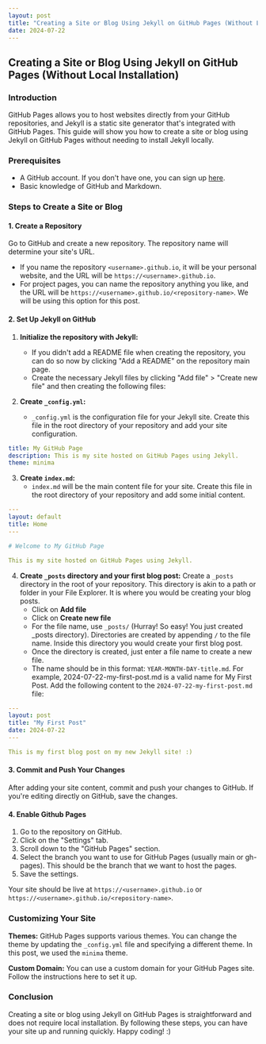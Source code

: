 ```yaml
---
layout: post
title: "Creating a Site or Blog Using Jekyll on GitHub Pages (Without Local Installation)"
date: 2024-07-22
---
```


## Creating a Site or Blog Using Jekyll on GitHub Pages (Without Local Installation)

### Introduction

GitHub Pages allows you to host websites directly from your GitHub repositories, and Jekyll is a static site generator that's integrated with GitHub Pages. This guide will show you how to create a site or blog using Jekyll on GitHub Pages without needing to install Jekyll locally.

### Prerequisites

- A GitHub account. If you don't have one, you can sign up [here](https://github.com/join).
- Basic knowledge of GitHub and Markdown.

### Steps to Create a Site or Blog

#### 1. Create a Repository

Go to GitHub and create a new repository. The repository name will determine your site's URL.
  - If you name the repository `<username>.github.io`, it will be your personal website, and the URL will be `https://<username>.github.io`.
  - For project pages, you can name the repository anything you like, and the URL will be `https://<username>.github.io/<repository-name>`. We will be using this option for this post.

#### 2. Set Up Jekyll on GitHub

1. **Initialize the repository with Jekyll:**
   - If you didn't add a README file when creating the repository, you can do so now by clicking "Add a README" on the repository main page.
   - Create the necessary Jekyll files by clicking "Add file" > "Create new file" and then creating the following files:

2. **Create `_config.yml`:**
   - `_config.yml` is the configuration file for your Jekyll site. Create this file in the root directory of your repository and add your site configuration.

  ```yml
  title: My GitHub Page
  description: This is my site hosted on GitHub Pages using Jekyll.
  theme: minima
  ```
3. **Create `index.md`:**
   - `index.md` will be the main content file for your site. Create this file in the root directory of your repository and add some initial content.

```yml
---
layout: default
title: Home
---

# Welcome to My GitHub Page

This is my site hosted on GitHub Pages using Jekyll.
```

4. **Create `_posts` directory and your first blog post:**
   Create a `_posts` directory in the root of your repository. This directory is akin to a path or folder in your File Explorer. It is where you would be creating your blog posts.
   - Click on **Add file**
   - Click on **Create new file**
   - For the file name, use `_posts/` (Hurray! So easy! You just created _posts directory). Directories are created by appending `/` to the file name.
   Inside this directory you would create your first blog post.
   - Once the directory is created, just enter a file name to create a new file.
   - The name should be in this format: `YEAR-MONTH-DAY-title.md`. For example, 2024-07-22-my-first-post.md is a valid name for My First Post.
   Add the following content to the `2024-07-22-my-first-post.md` file:
```yml
---
layout: post
title: "My First Post"
date: 2024-07-22
---

This is my first blog post on my new Jekyll site! :)
```

#### 3. Commit and Push Your Changes

After adding your site content, commit and push your changes to GitHub. If you're editing directly on GitHub, save the changes.

#### 4. Enable Github Pages

1. Go to the repository on GitHub.
2. Click on the "Settings" tab.
3. Scroll down to the "GitHub Pages" section.
4. Select the branch you want to use for GitHub Pages (usually main or gh-pages). This should be the branch that we want to host the pages.
5. Save the settings.

Your site should be live at `https://<username>.github.io` or `https://<username>.github.io/<repository-name>`.

### Customizing Your Site

**Themes:**
GitHub Pages supports various themes. You can change the theme by updating the `_config.yml` file and specifying a different theme. In this post, we used the `minima` theme.

**Custom Domain:**
You can use a custom domain for your GitHub Pages site. Follow the instructions here to set it up.

### Conclusion

Creating a site or blog using Jekyll on GitHub Pages is straightforward and does not require local installation. By following these steps, you can have your site up and running quickly. Happy coding! :)



   
